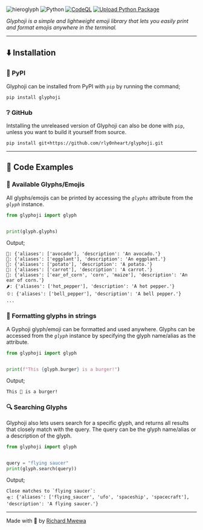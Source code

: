 ![hieroglyph](https://github.com/rly0nheart/glyphoji/assets/74001397/612da558-c52b-48c0-b820-95cce741467e)
![Python](https://img.shields.io/badge/python-3670A0?style=flat&logo=python&logoColor=ffdd54)
[![CodeQL](https://github.com/rly0nheart/glyphoji/actions/workflows/codeql.yml/badge.svg)](https://github.com/rly0nheart/glyphoji/actions/workflows/codeql.yml)
[![Upload Python Package](https://github.com/rly0nheart/glyphoji/actions/workflows/python-publish.yml/badge.svg)](https://github.com/rly0nheart/glyphoji/actions/workflows/python-publish.yml)

*Glyphoji is a simple and lightweight emoji library that lets you easily print and format emojis anywhere in the terminal.*
***
## ⬇️ Installation
### 🐍 PyPI
Glyphoji can be installed from PyPI with `pip` by running the command;
```
pip install glyphoji
```
### ❔ GitHub
Intstalling the unreleased version of Glyphoji can also be done with `pip`, unless you want to build it yourself from source.
```
pip install git+https://github.com/rly0nheart/glyphoji.git
```
***
## 📖 Code Examples
### 🔣 Available Glyphs/Emojis
All glyphs/emojis can be printed by accessing the *`glyphs`* attribute from the *`glyph`* instance.
```Python
from glyphoji import glyph


print(glyph.glyphs)
```

Output;
```
🥑: {'aliases': ['avocado'], 'description': 'An avocado.'}
🍆: {'aliases': ['eggplant'], 'description': 'An eggplant.'}
🥔: {'aliases': ['potato'], 'description': 'A potato.'}
🥕: {'aliases': ['carrot'], 'description': 'A carrot.'}
🌽: {'aliases': ['ear_of_corn', 'corn', 'maize'], 'description': 'An ear of corn.'}
🌶️: {'aliases': ['hot_pepper'], 'description': 'A hot pepper.'}
🫑: {'aliases': ['bell_pepper'], 'description': 'A bell pepper.'}
...
```

### 📄 Formatting glyphs in strings
A Gyphoji glyph/emoji can be formatted and used anywhere. Glyphs can be accessed from the *`glyph`* instance by specifying the glyph name/alias as the attribute.

```Python
from glyphoji import glyph


print(f"This {glyph.burger} is a burger!")
```
Output;
```
This 🍔 is a burger!
```
### 🔍 Searching Glyphs
Glyphoji also lets users search for a specific glyph, and returns all results that closely match with the query. The query can be the glyph name/alias or a description of the glyph.

```Python
from glyphoji import glyph


query = "flying saucer"
print(glyph.search(query))
```

Output;
```
Close matches to `flying saucer`:
🛸: {'aliases': ['flying_saucer', 'ufo', 'spaceship', 'spacecraft'], 'description': 'A flying saucer.'}
```
***

Made with 🖤 by [Richard Mwewa](https://about.me/rly0nheart)
